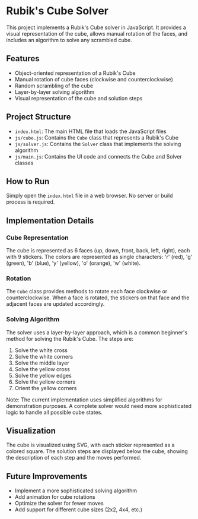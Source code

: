# Rubik's Cube Solver

This project implements a Rubik's Cube solver in JavaScript. It provides a visual representation of the cube, allows manual rotation of the faces, and includes an algorithm to solve any scrambled cube.

## Features

- Object-oriented representation of a Rubik's Cube
- Manual rotation of cube faces (clockwise and counterclockwise)
- Random scrambling of the cube
- Layer-by-layer solving algorithm
- Visual representation of the cube and solution steps

## Project Structure

- `index.html`: The main HTML file that loads the JavaScript files
- `js/cube.js`: Contains the `Cube` class that represents a Rubik's Cube
- `js/solver.js`: Contains the `Solver` class that implements the solving algorithm
- `js/main.js`: Contains the UI code and connects the Cube and Solver classes

## How to Run

Simply open the `index.html` file in a web browser. No server or build process is required.

## Implementation Details

### Cube Representation

The cube is represented as 6 faces (up, down, front, back, left, right), each with 9 stickers. The colors are represented as single characters: 'r' (red), 'g' (green), 'b' (blue), 'y' (yellow), 'o' (orange), 'w' (white).

### Rotation

The `Cube` class provides methods to rotate each face clockwise or counterclockwise. When a face is rotated, the stickers on that face and the adjacent faces are updated accordingly.

### Solving Algorithm

The solver uses a layer-by-layer approach, which is a common beginner's method for solving the Rubik's Cube. The steps are:

1. Solve the white cross
2. Solve the white corners
3. Solve the middle layer
4. Solve the yellow cross
5. Solve the yellow edges
6. Solve the yellow corners
7. Orient the yellow corners

Note: The current implementation uses simplified algorithms for demonstration purposes. A complete solver would need more sophisticated logic to handle all possible cube states.

## Visualization

The cube is visualized using SVG, with each sticker represented as a colored square. The solution steps are displayed below the cube, showing the description of each step and the moves performed.

## Future Improvements

- Implement a more sophisticated solving algorithm
- Add animation for cube rotations
- Optimize the solver for fewer moves
- Add support for different cube sizes (2x2, 4x4, etc.)
